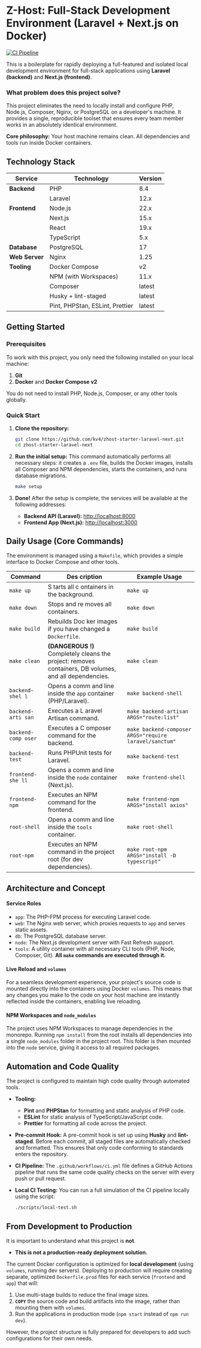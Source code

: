 # Z-Host: Full-Stack Development Environment (Laravel + Next.js on Docker)

[![CI Pipeline](https://github.com/kv4/zhost-starter-laravel-next/actions/workflows/ci.yml/badge.svg)](https://github.com/kv4/zhost-starter-laravel-next/actions/workflows/ci.yml)

This is a boilerplate for rapidly deploying a full-featured and isolated local development environment for full-stack
applications using **Laravel (backend)** and **Next.js (frontend)**.

### What problem does this project solve?

This project eliminates the need to locally install and configure PHP, Node.js, Composer, Nginx, or PostgreSQL on a
developer's machine. It provides a single, reproducible toolset that ensures every team member works in an absolutely
identical environment.

**Core philosophy:** Your host machine remains clean. All dependencies and tools run inside Docker containers.

## Technology Stack

| Service        | Technology                      | Version |
|----------------|---------------------------------|---------|
| **Backend**    | PHP                             | 8.4     |
|                | Laravel                         | 12.x    |
| **Frontend**   | Node.js                         | 22.x    |
|                | Next.js                         | 15.x    |
|                | React                           | 19.x    |
|                | TypeScript                      | 5.x     |
| **Database**   | PostgreSQL                      | 17      |
| **Web Server** | Nginx                           | 1.25    |
| **Tooling**    | Docker Compose                  | v2      |
|                | NPM (with Workspaces)           | 11.x    |
|                | Composer                        | latest  |
|                | Husky + lint-staged             | latest  |
|                | Pint, PHPStan, ESLint, Prettier | latest  |

## Getting Started

### Prerequisites

To work with this project, you only need the following installed on your local machine:

1. **Git**
2. **Docker** and **Docker Compose v2**

You do not need to install PHP, Node.js, Composer, or any other tools globally.

### Quick Start

1. **Clone the repository:**
   ```bash
   git clone https://github.com/kv4/zhost-starter-laravel-next.git
   cd zhost-starter-laravel-next
   ```

2. **Run the initial setup:**
   This command automatically performs all necessary steps: it creates a `.env` file, builds the Docker images, installs
   all Composer and NPM dependencies, starts the containers, and runs database migrations.
   ```bash
   make setup
   ```

3. **Done!** After the setup is complete, the services will be available at the following addresses:
    * **Backend API (Laravel):** [http://localhost:8000](http://localhost:8000)
    * **Frontend App (Next.js):** [http://localhost:3000](http://localhost:3000)

## Daily Usage (Core Commands)

The environment is managed using a `Makefile`, which provides a simple interface to Docker Compose and other tools.

| Command             | Des cription                                                                                                | Example Usage                                          |
|---------------------|-------------------------------------------------------------------------------------------------------------|--------------------------------------------------------|
| `make up`           | S tarts all c         ontainers in the background.                                                          | `make up`                                              |
| `make down`         | Stops and re        moves all containers.                                                                   | `make down`                                            |
| `make build`        | Rebuilds Doc      ker images if you have changed a `Dockerfile`.                                            | `make build`                                           |
| `make clean`        | **(DANGEROUS      !)** Completely cleans the project: removes containers, DB volumes, and all dependencies. | `make clean`                                           |
| `backend-shel l`    | Opens a comm   and line inside the `app` container (PHP/Laravel).                                           | `make backend-shell`                                   |
| `backend-arti san`  | Executes a L aravel Artisan command.                                                                        | `make backend-artisan ARGS="route:list"`               |
| `backend-comp oser` | Executes a C omposer command for the backend.                                                               | `make backend-composer ARGS="require laravel/sanctum"` |
| `backend-test `     | Runs PHPUnit     tests for Laravel.                                                                         | `make backend-test`                                    |
| `frontend-she ll`   | Opens a comm  and line inside the `node` container (Next.js).                                               | `make frontend-shell`                                  |
| `frontend-npm `     | Executes an     NPM command for the frontend.                                                               | `make frontend-npm ARGS="install axios"`               |
| `root-shell`        | Opens a comm      and line inside the `tools` container.                                                    | `make root-shell`                                      |
| `root-npm`          | Executes an         NPM command in the project root (for dev dependencies).                                 | `make root-npm ARGS="install -D typescript"`           |

## Architecture and Concept

#### Service Roles

* `app`: The PHP-FPM process for executing Laravel code.
* `web`: The Nginx web server, which proxies requests to `app` and serves static assets.
* `db`: The PostgreSQL database server.
* `node`: The Next.js development server with Fast Refresh support.
* `tools`: A utility container with all necessary CLI tools (PHP, Node, Composer, Git). **All `make` commands are
  executed through it.**

#### Live Reload and `volumes`

For a seamless development experience, your project's source code is mounted directly into the containers using Docker
`volumes`. This means that any changes you make to the code on your host machine are instantly reflected inside the
containers, enabling live reloading.

#### NPM Workspaces and `node_modules`

The project uses NPM Workspaces to manage dependencies in the monorepo. Running `npm install` from the root installs all
dependencies into a single `node_modules` folder in the project root. This folder is then mounted into the `node`
service, giving it access to all required packages.

## Automation and Code Quality

The project is configured to maintain high code quality through automated tools.

* **Tooling:**
    * **Pint** and **PHPStan** for formatting and static analysis of PHP code.
    * **ESLint** for static analysis of TypeScript/JavaScript code.
    * **Prettier** for formatting all code across the project.

* **Pre-commit Hook:** A pre-commit hook is set up using **Husky** and **lint-staged**. Before each commit, all staged
  files are automatically checked and formatted. This ensures that only code conforming to standards enters the
  repository.

* **CI Pipeline:** The `.github/workflows/ci.yml` file defines a GitHub Actions pipeline that runs the same code quality
  checks on the server with every push or pull request.

* **Local CI Testing:** You can run a full simulation of the CI pipeline locally using the script:
  ```bash
  ./scripts/local-test.sh
  ```

## From Development to Production

It is important to understand what this project is **not**.

* **This is not a production-ready deployment solution.**

The current Docker configuration is optimized for **local development** (using `volumes`, running dev servers).
Deploying to production will require creating separate, optimized `Dockerfile.prod` files for each service (`frontend`
and `app`) that will:

1. Use multi-stage builds to reduce the final image sizes.
2. **`COPY`** the source code and build artifacts into the image, rather than mounting them with `volumes`.
3. Run the applications in production mode (`npm start` instead of `npm run dev`).

However, the project structure is fully prepared for developers to add such configurations for their own needs.